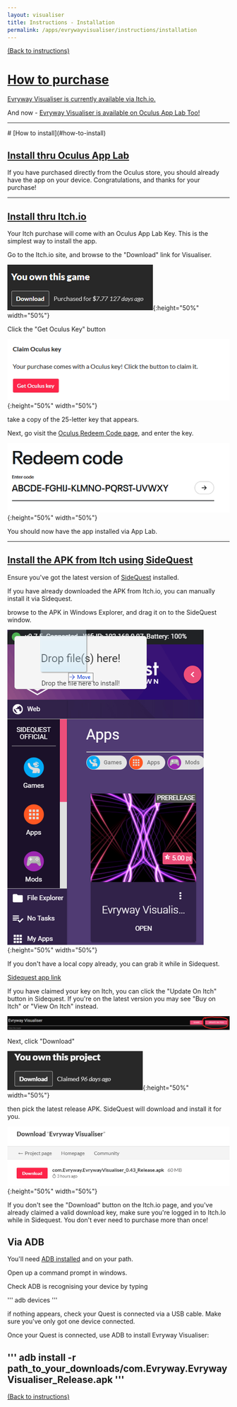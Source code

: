 ```yaml
---
layout: visualiser
title: Instructions - Installation
permalink: /apps/evrywayvisualiser/instructions/installation
---
```

[(Back to instructions)](index)

# [How to purchase](#how-to-download)

[Evryway Visualiser is currently available via Itch.io.](https://evryway.itch.io/evryway-visualiser)

And now - [Evryway Visualiser is available on Oculus App Lab Too!](https://www.oculus.com/experiences/quest/3485430611585621/?utm_source=evryway)

<hr>
# [How to install](#how-to-install)

## [Install thru Oculus App Lab](#install-applab)

If you have purchased directly from the Oculus store, you should already have the app on your device. Congratulations,
and thanks for your purchase!

<hr>

## [Install thru Itch.io](#install-itch)

Your Itch purchase will come with an Oculus App Lab Key. This is the simplest way to install the app.

Go to the Itch.io site, and browse to the "Download" link for Visualiser.

![Key From Itch1](itch_download_button.png){:height="50%" width="50%"}

Click the "Get Oculus Key" button

![Key From Itch2](itch_purchase_key.png){:height="50%" width="50%"}

take a copy of the 25-letter key that appears.

Next, go visit the [Oculus Redeem Code page](https://secure.oculus.com/redeem-code/), and enter the key.

![Key From Itch3](oculus_redeem_code.png){:height="50%" width="50%"}

You should now have the app installed via App Lab.

<hr>

## [Install the APK from Itch using SideQuest](#install-sq)

Ensure you've got the latest version of [SideQuest](https://sidequestvr.com/#/) installed.

If you have already downloaded the APK from Itch.io, you can manually install it via Sidequest.

browse to the APK in Windows Explorer, and drag it on to the SideQuest window.

![install sidequest](install_sidequest.png){:height="50%" width="50%"}

If you don't have a local copy already, you can grab it while in Sidequest.

[Sidequest app link](https://sidequestvr.com/#/app/325)

If you have claimed your key on Itch, you can click the "Update On Itch" button in Sidequest.
If you're on the latest version you may see "Buy on Itch" or "View On Itch" instead.

![install via itch1](install_sq_itch_update.png)

Next, click "Download"

![install via itch1](install_sq_itch1.png){:height="50%" width="50%"}

 then pick the latest release APK.
SideQuest will download and install it for you.

![install via itch2](install_sq_itch2.png){:height="50%" width="50%"}

If you don't see the "Download" button on the Itch.io page, and you've already claimed a valid download key,
make sure you're logged in to Itch.Io while in Sidequest. You don't ever need to purchase more than once!

## Via ADB

You'll need [ADB installed](https://www.howtogeek.com/125769/how-to-install-and-use-abd-the-android-debug-bridge-utility/)
and on your path.

Open up a command prompt in windows. 

Check ADB is recognising your device by typing

'''
    adb devices
'''

if nothing appears, check your Quest is connected via a USB cable. Make sure you've only got one device connected.

Once your Quest is connected, use ADB to install Evryway Visualiser:

'''
adb install -r path_to_your_downloads/com.Evryway.EvrywayVisualiser_Release.apk
'''
---
[(Back to instructions)](index)

